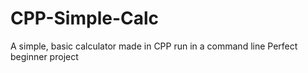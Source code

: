 # CPP-Simple-Calc
A simple, basic calculator made in CPP run in a command line
Perfect beginner project
